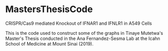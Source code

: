 # MastersThesisCode

CRISPR/Cas9 mediated Knockout of IFNAR1 and IFNLR1 in A549 Cells

This is the code used to construct some of the graphs in Tinaye Mutetwa's Master's Thesis conducted in the Ana Fernandez-Sesma Lab at the Icahn School of Medicine at Mount Sinai (2019). 


